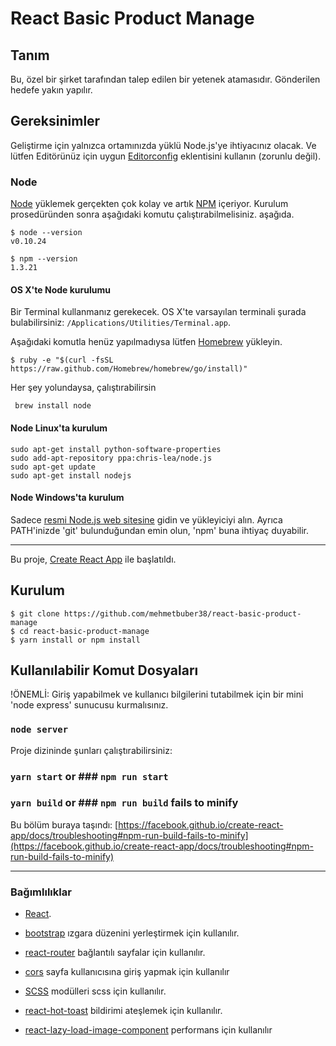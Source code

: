 # React Basic Product Manage

## Tanım

Bu, özel bir şirket tarafından talep edilen bir yetenek atamasıdır.
Gönderilen hedefe yakın yapılır.

## Gereksinimler

Geliştirme için yalnızca ortamınızda yüklü Node.js'ye ihtiyacınız olacak.
Ve lütfen Editörünüz için uygun [Editorconfig](http://editorconfig.org/) eklentisini kullanın (zorunlu değil).

### Node

[Node](http://nodejs.org/) yüklemek gerçekten çok kolay ve artık [NPM](https://npmjs.org/) içeriyor.
Kurulum prosedüründen sonra aşağıdaki komutu çalıştırabilmelisiniz.
aşağıda.

    $ node --version
    v0.10.24

    $ npm --version
    1.3.21

#### OS X'te Node kurulumu

Bir Terminal kullanmanız gerekecek. OS X'te varsayılan terminali şurada bulabilirsiniz:
`/Applications/Utilities/Terminal.app`.

Aşağıdaki komutla henüz yapılmadıysa lütfen [Homebrew](http://brew.sh/) yükleyin.

    $ ruby -e "$(curl -fsSL https://raw.github.com/Homebrew/homebrew/go/install)"

Her şey yolundaysa, çalıştırabilirsin

     brew install node

#### Node Linux'ta kurulum

    sudo apt-get install python-software-properties
    sudo add-apt-repository ppa:chris-lea/node.js
    sudo apt-get update
    sudo apt-get install nodejs

#### Node Windows'ta kurulum

Sadece [resmi Node.js web sitesine](http://nodejs.org/) gidin ve yükleyiciyi alın.
Ayrıca PATH'inizde 'git' bulunduğundan emin olun, 'npm' buna ihtiyaç duyabilir.

---

Bu proje, [Create React App](https://github.com/facebook/create-react-app) ile başlatıldı.

## Kurulum

    $ git clone https://github.com/mehmetbuber38/react-basic-product-manage
    $ cd react-basic-product-manage
    $ yarn install or npm install

## Kullanılabilir Komut Dosyaları
!ÖNEMLİ: Giriş yapabilmek ve kullanıcı bilgilerini tutabilmek için bir mini 'node express' sunucusu kurmalısınız.

### `node server`

Proje dizininde şunları çalıştırabilirsiniz:

### `yarn start` or ### `npm run start`

### `yarn build` or ### `npm run build` fails to minify

Bu bölüm buraya taşındı: [https://facebook.github.io/create-react-app/docs/troubleshooting#npm-run-build-fails-to-minify](https://facebook.github.io/create-react-app/docs/troubleshooting#npm-run-build-fails-to-minify)

---

### Bağımlılıklar

- [React](http://facebook.github.io/react).

- [bootstrap](https://getbootstrap.com/) ızgara düzenini yerleştirmek için kullanılır.

- [react-router](https://reactrouter.com/) bağlantılı sayfalar için kullanılır.

- [cors](https://github.com/expressjs/cors#readme) sayfa kullanıcısına giriş yapmak için kullanılır

- [SCSS](https://github.com/sass/dart-sass) modülleri scss için kullanılır.

- [react-hot-toast](https://github.com/timolins/react-hot-toast) bildirimi ateşlemek için kullanılır.

- [react-lazy-load-image-component](https://github.com/Aljullu/react-lazy-load-image-component#readme) performans için kullanılır
